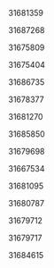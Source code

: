 31681359

31687268

31675809

31675404

31686735

31678377

31681270

31685850

31679698

31667534

31681095

31680787

31679712

31679717

31684615

